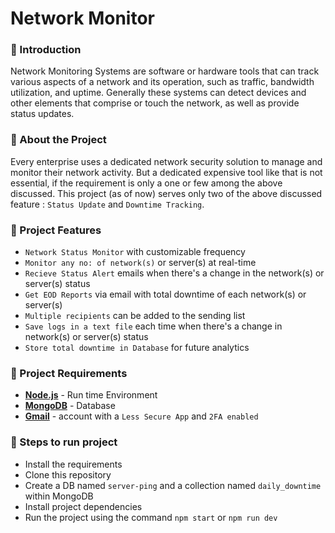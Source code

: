 # Network Monitor

### 🌟 Introduction
Network Monitoring Systems are software or hardware tools that can track various aspects of a network and its operation, such as traffic, bandwidth utilization, and uptime. Generally these systems can detect devices and other elements that comprise or touch the network, as well as provide status updates.

### 🌟 About the Project
Every enterprise uses a dedicated network security solution to manage and monitor their network activity. But a dedicated expensive tool like that is not essential, if the requirement is only a one or few among the above discussed. This project (as of now) serves only two of the above discussed feature : `Status Update` and `Downtime Tracking`.

### 🌟 Project Features
- `Network Status Monitor` with customizable frequency
- `Monitor any no: of network(s)` or server(s) at real-time
- `Recieve Status Alert` emails when there's a change in the network(s) or server(s) status
- `Get EOD Reports` via email with total downtime of each network(s) or server(s)
- `Multiple recipients` can be added to the sending list
- `Save logs in a text file` each time when there's a change in network(s) or server(s) status
- `Store total downtime in Database` for future analytics

### 🌟 Project Requirements
- **[Node.js](https://nodejs.org/en/)** - Run time Environment
- **[MongoDB](https://www.mongodb.com/try/download/community)** - Database
- **[Gmail](https://support.google.com/accounts/answer/6010255?hl=en)** - account with a `Less Secure App` and `2FA enabled`

### 🌟 Steps to run project
- Install the requirements
- Clone this repository
- Create a DB named `server-ping` and a collection named `daily_downtime` within MongoDB
- Install project dependencies
- Run the project using the command `npm start` or `npm run dev`

